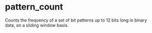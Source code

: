 # pattern_count
Counts the frequency of a set of bit patterns up to 12 bits long in binary data, on a sliding window basis.
